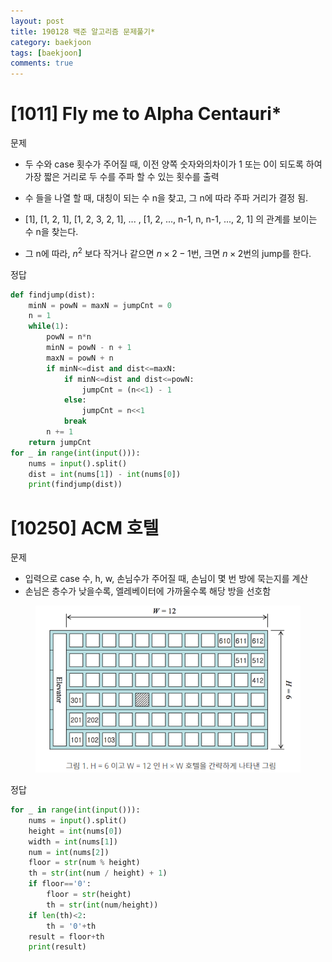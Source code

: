 ```yaml
---
layout: post
title: 190128 백준 알고리즘 문제풀기*
category: baekjoon
tags: [baekjoon]
comments: true
---
```


# [1011] Fly me to Alpha Centauri*

문제
- 두 수와 case 횟수가 주어질 때, 이전 양쪽 숫자와의차이가 1 또는 0이 되도록 하여 가장 짧은 거리로 두 수를 주파 할 수 있는 횟수를 출력

- 수 들을 나열 할 때, 대칭이 되는 수 n을 찾고, 그 n에 따라 주파 거리가 결정 됨.
- [1], [1, 2, 1], [1, 2, 3, 2, 1], ... , [1, 2, ..., n-1, n, n-1, ..., 2, 1] 의 관계를 보이는 수 n을 찾는다.
- 그 n에 따라, $n^{2}$ 보다 작거나 같으면 $n\times 2-1$번, 크면 $n\times 2$번의 jump를 한다.

정답
```python
def findjump(dist):
    minN = powN = maxN = jumpCnt = 0
    n = 1
    while(1):
        powN = n*n
        minN = powN - n + 1
        maxN = powN + n
        if minN<=dist and dist<=maxN:
            if minN<=dist and dist<=powN:
                jumpCnt = (n<<1) - 1
            else:
                jumpCnt = n<<1
            break
        n += 1
    return jumpCnt
for _ in range(int(input())):
    nums = input().split()
    dist = int(nums[1]) - int(nums[0])
    print(findjump(dist))
```

# [10250] ACM 호텔

문제
- 입력으로 case 수, h, w, 손님수가 주어질 때, 손님이 몇 번 방에 묵는지를 계산
- 손님은 층수가 낮을수록, 엘레베이터에 가까울수록 해당 방을 선호함

<center>
<figure>
<img src="/assets/post_img/baekjoon/2019-01-28-baekjoon/fig1.PNG" alt="views">
</figure>
</center>

정답
```python
for _ in range(int(input())):
    nums = input().split()
    height = int(nums[0])
    width = int(nums[1])
    num = int(nums[2])
    floor = str(num % height)
    th = str(int(num / height) + 1)
    if floor=='0':
        floor = str(height)
        th = str(int(num/height))
    if len(th)<2:
        th = '0'+th
    result = floor+th
    print(result)
```
